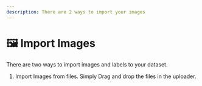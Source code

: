 ```yaml
---
description: There are 2 ways to import your images
---
```


# 🖼 Import Images

There are two ways to import images and labels to your dataset.

1. Import Images from files. Simply Drag and drop the files in the uploader.
